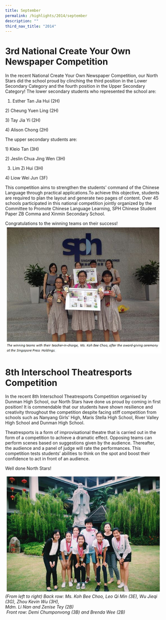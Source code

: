 ```yaml
---
title: September
permalink: /highlights/2014/september
description: ""
third_nav_title: "2014"
---
```

# 3rd National Create Your Own Newspaper Competition
In the recent National Create Your Own Newspaper Competition, our North Stars did the school proud by clinching the third position in the Lower Secondary Category and the fourth position in the Upper Secondary Category! The lower secondary students who represented the school are:

1) Esther Tan Jia Hui (2H)

2) Cheung Yuen Ling (2H)

3) Tay Jia Yi (2H)

4) Alison Chong (2H)

The upper secondary students are:

1) Kleio Tan (3H)

2) Jeslin Chua Jing Wen (3H)

3) Lim Zi Hui (3H)

4) Liow Wei Jun (3F)

This competition aims to strengthen the students' command of the Chinese Language through practical applications.To achieve this objective, students are required to plan the layout and generate two pages of content. Over 45 schools participated in this national competition jointly organized by the Committee to Promote Chinese Language Learning, SPH Chinese Student Paper ZB Comma and Xinmin Secondary School.

Congratulations to the winning teams on their success!
![](/images/Create%20Your%20Own%20Newspaper%20Competition.jpeg)

# 8th Interschool Theatresports Competition
In the recent 8th Interschool Theatresports Competition organised by Dunman High School, our North Stars have done us proud by coming in first position! It is commendable that our students have shown resilience and creativity throughout the competition despite facing stiff competition from schools such as Nanyang Girls' High, Maris Stella High School, River Valley High School and Dunman High School. 

Theatresports is a form of improvisational theatre that is carried out in the form of a competition to achieve a dramatic effect. Opposing teams can perform scenes based on suggestions given by the audience. Thereafter, the audience and a panel of judge will rate the performances. This competition tests students’ abilities to think on the spot and boost their confidence to act in front of an audience.

Well done North Stars!

![](/images/Theatresports.jpeg)
_(From left to right) Back row: Ms. Koh Bee Choo, Leo Qi Min (3E), Wu Jieqi (3G), Zhou Kevin Wu (3H),_<br>
_Mdm. Li Nan and Zenise Tey (2B)_<br>
 _Front row: Demi Chumponvong (3B) and Brenda Wee (2B)_